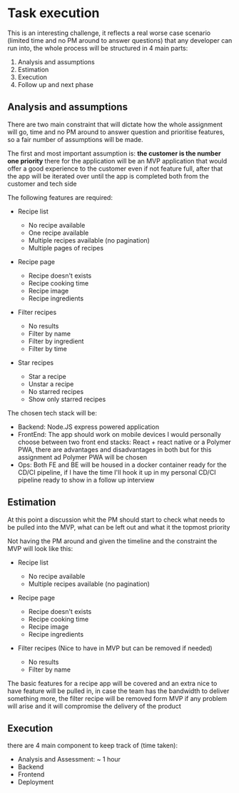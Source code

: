 # Task execution

This is an interesting challenge, it reflects a real worse case scenario (limited time and no PM around to answer questions) that any developer can run into, the whole process will be structured in 4 main parts:

1. Analysis and assumptions
2. Estimation
3. Execution
4. Follow up and next phase

## Analysis and assumptions

There are two main constraint that will dictate how the whole assignment  will go, time and no PM around to answer question and prioritise features, so a fair number of assumptions will be made.

The first and most important assumption is: **the customer is the number one priority** there for the application will be an MVP application that would offer a good experience to the customer even if not feature full, after that the app will be iterated over until the app is completed both from the customer and tech side

The following features are required:

- Recipe list
    - No recipe available
    - One recipe available
    - Multiple recipes available (no pagination)
    - Multiple pages of recipes

- Recipe page
    - Recipe doesn't exists
    - Recipe cooking time
    - Recipe image
    - Recipe ingredients

- Filter recipes
    - No results
    - Filter by name
    - Filter by ingredient
    - Filter by time

- Star recipes
    - Star a recipe
    - Unstar a recipe
    - No starred recipes
    - Show only starred recipes

The chosen tech stack will be:
- Backend: Node.JS express powered application 
- FrontEnd: The app should work on mobile devices I would personally choose between two front end stacks: React + react native or a Polymer PWA, there are advantages and disadvantages in both but for this assignment ad Polymer PWA will be chosen
- Ops: Both FE and BE will be housed in a docker container ready for the CD/CI pipeline, if I have the time I'll hook it up in my personal CD/CI pipeline ready to show in a follow up interview

## Estimation
At this point a discussion whit the PM should start to check what needs to be pulled into the MVP, what can be left out and what it the topmost priority

Not having the PM around and given the timeline and the constraint the MVP will look like this:

- Recipe list
    - No recipe available
    - Multiple recipes available (no pagination)

- Recipe page
    - Recipe doesn't exists
    - Recipe cooking time
    - Recipe image
    - Recipe ingredients

- Filter recipes (Nice to have in MVP but can be removed if needed)
    - No results
    - Filter by name

The basic features for a recipe app will be covered and an extra nice to have feature will be pulled in, in case the team has the bandwidth to deliver something more, the filter recipe will be removed form MVP if any problem will arise and it will compromise the delivery of the product

## Execution
there are 4 main component to keep track of (time taken):

- Analysis and Assessment: ~ 1 hour
- Backend
- Frontend
- Deployment